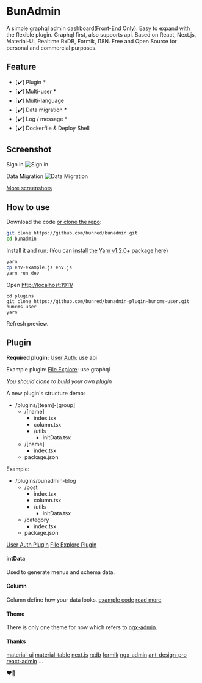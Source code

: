 # BunAdmin

A simple graphql admin dashboard(Front-End Only). Easy to expand with the flexible plugin. Graphql first, also supports api. Based on React, Next.js, Material-UI, Realtime RxDB, Formik, I18N. Free and Open Source for personal and commercial purposes.

## Feature

* [✔️] Plugin *
* [✔️] Multi-user *
* [✔️] Multi-language
* [✔️] Data migration *
* [✔️] Log / message *
* [✔️] Dockerfile & Deploy Shell

## Screenshot
Sign in
![Sign in](https://gblobscdn.gitbook.com/assets%2F-M1ZbjnBaWO_NJOdj8_A%2F-M6mhhE1-tUO_GCYLgQI%2F-M6miE4Tjmp-npJcYvYz%2Fsign-in.png)

Data Migration
![Data Migration](https://gblobscdn.gitbook.com/assets%2F-M1ZbjnBaWO_NJOdj8_A%2F-M6mrbAysZsBxMpDj2In%2F-M6mj7lcCEI3UeWeLkip%2Fcore-migration.png)

[More screenshots](https://chris533.gitbook.io/bunadmin/screenshot)


## How to use
Download the code [or clone the repo](https://github.com/bunred/bunadmin):

```sh
git clone https://github.com/bunred/bunadmin.git
cd bunadmin
```

Install it and run: (You can [install the Yarn v1.2.0+ package here](https://yarnpkg.com/))

```sh
yarn
cp env-example.js env.js
yarn run dev
```
Open [http://localhost:1911/](http://localhost:1911/)
```
cd plugins
git clone https://github.com/bunred/bunadmin-plugin-buncms-user.git buncms-user
yarn
```
Refresh preview.

## Plugin

**Required plugin:**
[User Auth](https://github.com/bunred/bunadmin-plugin-buncms-user): use api

Example plugin: 
[File Explore](https://github.com/bunred/bunadmin-plugin-buncms-file): use graphql

*You should clone to build your own plugin*

A new plugin's structure demo:

- /plugins/[team]-[group]
    - /[name]
        - index.tsx
        - column.tsx
        - /utils
            - initData.tsx
    - /[name]
        - index.tsx
    - package.json

Example:
- /plugins/bunadmin-blog
    - /post
        - index.tsx
        - column.tsx
        - /utils
            - initData.tsx
    - /category
        - index.tsx
    - package.json

[User Auth Plugin](https://github.com/bunred/bunadmin-plugin-buncms-user)
[File Explore Plugin](https://github.com/bunred/bunadmin-plugin-buncms-file)

#### intData

Used to generate menus and schema data.

#### Column
Column define how your data looks. [example code](https://github.com/bunred/bunadmin-plugin-buncms-user/blob/master/list/columns.tsx) [read more](https://material-table.com/#/docs/get-started)

#### Theme

There is only one theme for now which refers to [ngx-admin](https://github.com/akveo/ngx-admin).

#### Thanks

[material-ui](https://github.com/mui-org/material-ui)
[material-table](https://github.com/mbrn/material-table)
[next.js](https://github.com/zeit/next.js)
[rxdb](https://github.com/pubkey/rxdb)
[formik](https://github.com/jaredpalmer/formik)
[ngx-admin](https://github.com/akveo/ngx-admin)
[ant-design-pro](https://github.com/ant-design/ant-design-pro)
[react-admin](https://github.com/marmelab/react-admin)
...

❤️🎉
